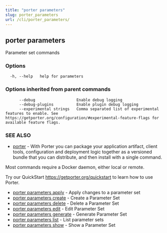```yaml
---
title: "porter parameters"
slug: porter_parameters
url: /cli/porter_parameters/
---
```

## porter parameters

Parameter set commands

### Options

```
  -h, --help   help for parameters
```

### Options inherited from parent commands

```
      --debug                  Enable debug logging
      --debug-plugins          Enable plugin debug logging
      --experimental strings   Comma separated list of experimental features to enable. See https://getporter.org/configuration/#experimental-feature-flags for available feature flags.
```

### SEE ALSO

* [porter](/cli/porter/)	 - With Porter you can package your application artifact, client tools, configuration and deployment logic together as a versioned bundle that you can distribute, and then install with a single command.

Most commands require a Docker daemon, either local or remote.

Try our QuickStart https://getporter.org/quickstart to learn how to use Porter.

* [porter parameters apply](/cli/porter_parameters_apply/)	 - Apply changes to a parameter set
* [porter parameters create](/cli/porter_parameters_create/)	 - Create a Parameter Set
* [porter parameters delete](/cli/porter_parameters_delete/)	 - Delete a Parameter Set
* [porter parameters edit](/cli/porter_parameters_edit/)	 - Edit Parameter Set
* [porter parameters generate](/cli/porter_parameters_generate/)	 - Generate Parameter Set
* [porter parameters list](/cli/porter_parameters_list/)	 - List parameter sets
* [porter parameters show](/cli/porter_parameters_show/)	 - Show a Parameter Set

